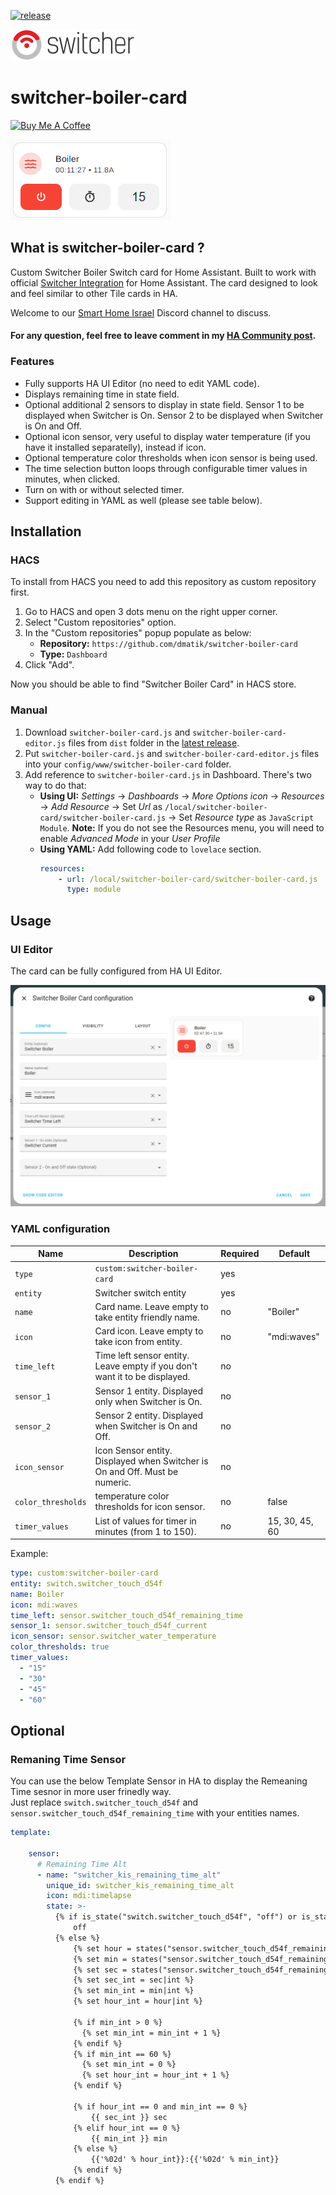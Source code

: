 [![release][release-badge]][release-url]

![alt text](https://github.com/dmatik/switcher-boiler-card/blob/main/images/Switcher_logo_200.png "Logo")

# switcher-boiler-card

<a href="https://www.buymeacoffee.com/bg7MaEJHc" target="_blank"><img src="https://www.buymeacoffee.com/assets/img/custom_images/white_img.png" alt="Buy Me A Coffee" style="height: auto !important;width: auto !important;" ></a>

![alt text](https://github.com/dmatik/switcher-boiler-card/blob/main/images/switcher_boiler_card.png "Switcher Boiler Card")

## What is switcher-boiler-card ?

Custom Switcher Boiler Switch card for Home Assistant.
Built to work with official [Switcher Integration](https://www.home-assistant.io/integrations/switcher_kis/) for Home Assistant.
The card designed to look and feel similar to other Tile cards in HA.

Welcome to our [Smart Home Israel](https://discord.gg/ayZ3Kkg) Discord channel to discuss.
#### For any question, feel free to leave comment in my [HA Community post](https://community.home-assistant.io/t/lovelace-switcher-boiler-card/826475).


### Features

-   Fully supports HA UI Editor (no need to edit YAML code).
-   Displays remaining time in state field.
-   Optional additional 2 sensors to display in state field. Sensor 1 to be displayed when Switcher is On. Sensor 2 to be displayed when Switcher is On and Off.
-   Optional icon sensor, very useful to display water temperature (if you have it installed separatelly), instead if icon.
-   Optional temperature color thresholds when icon sensor is being used.
-   The time selection button loops through configurable timer values in minutes, when clicked.
-   Turn on with or without selected timer.
-   Support editing in YAML as well (please see table below).

## Installation

### HACS

To install from HACS you need to add this repository as custom repository first.

1. Go to HACS and open 3 dots menu on the right upper corner.
2. Select "Custom repositories" option.
3. In the "Custom repositories" popup populate as below:
    - **Repository:** `https://github.com/dmatik/switcher-boiler-card`
    - **Type:** `Dashboard`
4. Click "Add".

Now you should be able to find "Switcher Boiler Card" in HACS store.

### Manual

1. Download `switcher-boiler-card.js` and `switcher-boiler-card-editor.js` files from `dist` folder in the [latest release][release-url].
2. Put `switcher-boiler-card.js` and `switcher-boiler-card-editor.js` files into your `config/www/switcher-boiler-card` folder.
3. Add reference to `switcher-boiler-card.js` in Dashboard. There's two way to do that:
    - **Using UI:** _Settings_ → _Dashboards_ → _More Options icon_ → _Resources_ → _Add Resource_ → Set _Url_ as `/local/switcher-boiler-card/switcher-boiler-card.js` → Set _Resource type_ as `JavaScript Module`.
      **Note:** If you do not see the Resources menu, you will need to enable _Advanced Mode_ in your _User Profile_
    - **Using YAML:** Add following code to `lovelace` section.
        ```yaml
        resources:
            - url: /local/switcher-boiler-card/switcher-boiler-card.js
              type: module
        ```

## Usage

### UI Editor
The card can be fully configured from HA UI Editor.

![alt text](https://github.com/dmatik/switcher-boiler-card/blob/main/images/switcher_editor.png "Switcher Boiler Card Editor")


### YAML configuration


|        Name          |                        Description                                                    |             Required             |             Default             |
| -------------------- | ------------------------------------------------------------------------------------- | -------------------------------- | ------------------------------- |
| `type`               | `custom:switcher-boiler-card`                                                         | yes                              |                                 |
| `entity`             | Switcher switch entity                                                                | yes                              |                                 |
| `name`               | Card name. Leave empty to take entity friendly name.                                  | no                               | "Boiler"                        |
| `icon`               | Card icon. Leave empty to take icon from entity.                                      | no                               | "mdi:waves"                     |
| `time_left`          | Time left sensor entity. Leave empty if you don't want it to be displayed.            | no                               |                                 | 
| `sensor_1`           | Sensor 1 entity. Displayed only when Switcher is On.                                  | no                               |                                 |
| `sensor_2`           | Sensor 2 entity. Displayed when Switcher is On and Off.                               | no                               |                                 |
| `icon_sensor`        | Icon Sensor entity. Displayed when Switcher is On and Off. Must be numeric.           | no                               |                                 |
| `color_thresholds`   | temperature color thresholds for icon sensor.                                         | no                               | false                           |
| `timer_values`       | List of values for timer in minutes (from 1 to 150).                                  | no                               | 15, 30, 45, 60                  |

Example:

```yaml
type: custom:switcher-boiler-card
entity: switch.switcher_touch_d54f
name: Boiler
icon: mdi:waves
time_left: sensor.switcher_touch_d54f_remaining_time
sensor_1: sensor.switcher_touch_d54f_current
icon_sensor: sensor.switcher_water_temperature
color_thresholds: true
timer_values:
  - "15"
  - "30"
  - "45"
  - "60"
```

## Optional

### Remaning Time Sensor

You can use the below Template Sensor in HA to display the Remeaning Time sesnor in more user frinedly way.  
Just replace `switch.switcher_touch_d54f` and `sensor.switcher_touch_d54f_remaining_time` with your entities names.

```yaml
template:

    sensor:
      # Remaining Time Alt
      - name: "switcher_kis_remaining_time_alt"
        unique_id: switcher_kis_remaining_time_alt
        icon: mdi:timelapse
        state: >-
          {% if is_state("switch.switcher_touch_d54f", "off") or is_state("sensor.switcher_touch_d54f_remaining_time", "00:00:00") %}
              off
          {% else %}
              {% set hour = states("sensor.switcher_touch_d54f_remaining_time").split(':')[0] %}
              {% set min = states("sensor.switcher_touch_d54f_remaining_time").split(':')[1] %}
              {% set sec = states("sensor.switcher_touch_d54f_remaining_time").split(':')[2] %}
              {% set sec_int = sec|int %}
              {% set min_int = min|int %}
              {% set hour_int = hour|int %}

              {% if min_int > 0 %}
                {% set min_int = min_int + 1 %}
              {% endif %}
              {% if min_int == 60 %}
                {% set min_int = 0 %}
                {% set hour_int = hour_int + 1 %}
              {% endif %}

              {% if hour_int == 0 and min_int == 0 %}
                  {{ sec_int }} sec
              {% elif hour_int == 0 %}
                  {{ min_int }} min
              {% else %}
                  {{'%02d' % hour_int}}:{{'%02d' % min_int}}
              {% endif %}
          {% endif %}
```


<!-- Badges -->
[hacs-badge]: https://img.shields.io/badge/hacs-default-orange.svg?style=flat-square
[release-badge]: https://img.shields.io/github/v/release/dmatik/switcher-boiler-card?style=flat-square


<!-- References -->
[hacs-url]: https://github.com/hacs/integration
[home-assistant]: https://www.home-assistant.io/
[release-url]: https://github.com/dmatik/switcher-boiler-card/releases
